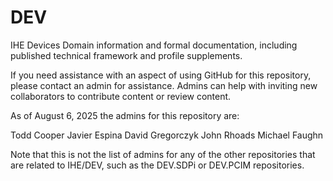 # DEV
IHE Devices Domain information and formal documentation, including published technical framework and profile supplements.

If you need assistance with an aspect of using GitHub for this repository, please contact an admin for assistance.  Admins can help with inviting new collaborators to contribute content or review content.

As of August 6, 2025 the admins for this repository are:

Todd Cooper
Javier Espina
David Gregorczyk
John Rhoads
Michael Faughn

Note that this is not the list of admins for any of the other repositories that are related to IHE/DEV, such as the DEV.SDPi or DEV.PCIM repositories.
